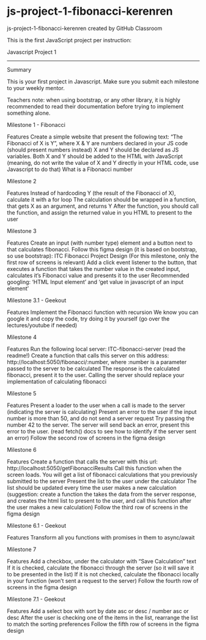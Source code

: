 # js-project-1-fibonacci-kerenren
js-project-1-fibonacci-kerenren created by GitHub Classroom

This is the first JavaScript project per instruction:

Javascript Project 1
______________________________________________________________________________________

Summary

This is your first project in Javascript.
Make sure you submit each milestone to your weekly mentor.

Teachers note: when using bootstrap, or any other library, it is highly recommended to read their documentation before trying to implement something alone.
 
Milestone 1 - Fibonacci
 
Features
Create a simple website that present the following text: “The Fibonacci of X is Y”, where X & Y are numbers declared in your JS code (should present numbers instead)
X and Y should be declared as JS variables. Both X and Y should be added to the HTML with JavaScript (meaning, do not write the value of X and Y directly in your HTML code, use Javascript to do that)
What is a Fibonacci number
 
Milestone 2
 
Features
Instead of hardcoding Y (the result of the Fibonacci of X), calculate it with a for loop
The calculation should be wrapped in a function, that gets X as an argument, and returns Y
After the function, you should call the function, and assign the returned value in you HTML to present to the user

 
 
Milestone 3
 
Features
Create an input (with number type) element and a button next to that calculates fibonacci.
Follow this figma design (it is based on bootstrap, so use bootstrap): ITC Fibonacci Project Design  (For this milestone, only the first row of screens is relevant)
Add a click event listener to the button, that executes a function that takes the number value in the created input, calculates it’s Fibonacci value and presents it to the user
Recommended googling: ‘HTML Input element’ and ‘get value in javascript of an input element’

Milestone 3.1 - Geekout

Features
Implement the Fibonacci function with recursion
We know you can google it and copy the code, try doing it by yourself (go over the lectures/youtube if needed)

Milestone 4

Features
Run the following local server: ITC-fibonacci-server (read the readme!)
Create a function that calls this server on this address: http://localhost:5050/fibonacci/:number, where :number is a parameter passed to the server to be calculated
The response is the calculated fibonacci, present it to the user.
Calling the server should replace your implementation of calculating fibonacci


Milestone 5

Features
Present a loader to the user when a call is made to the server (indicating the server is calculating)
Present an error to the user if the input number is more than 50, and do not send a server request
Try passing the number 42 to the server. The server will send back an error, present this error to the user. (read fetch() docs to see how to identify if the server sent an error)
Follow the second row of screens in the figma design

Milestone 6

Features
Create a function that calls the server with this url: http://localhost:5050/getFibonacciResults 
Call this function when the screen loads. You will get a list of fibonacci calculations that you previously submitted to the server
Present the list to the user under the calculator
The list should be updated every time the user makes a new calculation (suggestion: create a function the takes the data from the server response, and creates the html list to present to the user, and call this function after the user makes a new calculation)
Follow the third row of screens in the figma design

Milestone 6.1 - Geekout

Features
Transform all you functions with promises in them to async/await

Milestone 7

Features
Add a checkbox, under the calculator with “Save Calculation” text
If it is checked, calculate the fibonacci through the server (so it will save it to be presented in the list)
If it is not checked, calculate the fibonacci locally in your function (won’t sent a request to the server)
Follow the fourth row of screens in the figma design

Milestone 7.1 - Geekout

Features
Add a select box with sort by date asc or desc / number asc or desc
After the user is checking one of the items in the list, rearrange the list to match the sorting preferences
Follow the fifth row of screens in the figma design



